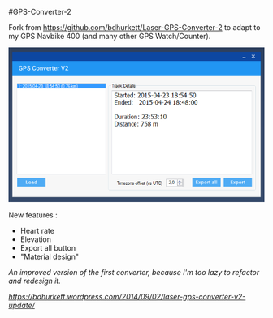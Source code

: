 #GPS-Converter-2

Fork from https://github.com/bdhurkett/Laser-GPS-Converter-2 to adapt to my GPS Navbike 400 (and many other GPS Watch/Counter).

![alt text](https://raw.githubusercontent.com/Thom-x/Laser-GPS-Converter-2/master/demo.png "Demo")

New features :
- Heart rate
- Elevation
- Export all button
- "Material design"

*An improved version of the first converter, because I'm too lazy to refactor and redesign it.*

*https://bdhurkett.wordpress.com/2014/09/02/laser-gps-converter-v2-update/*
